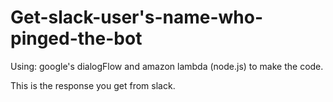 # Get-slack-user's-name-who-pinged-the-bot

Using: google's dialogFlow and amazon lambda (node.js) to make the code.

This is the response you get from slack.

